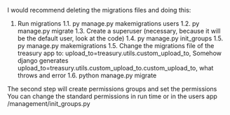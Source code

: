 I would recommend deleting the migrations files and doing this:
1. Run migrations
1.1. py manage.py makemigrations users
1.2. py manage.py migrate
1.3. Create a superuser (necessary, because it will be the default user, look at the code)
1.4. py manage.py init_groups
1.5. py manage.py makemigrations
1.5. Change the migrations file of the treasury app to: upload_to=treasury.utils.custom_upload_to,
Somehow django generates upload_to=treasury.utils.custom_upload_to.custom_upload_to, what throws and error
1.6. python manage.py migrate

The second step will create permissions groups and set the permissions
You can change the standard permissions in run time or in the users app /management/init_groups.py